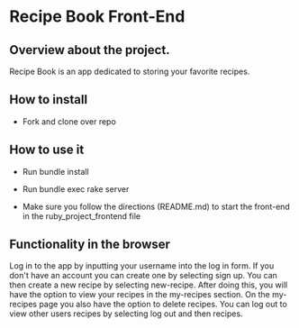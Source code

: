 # Recipe Book Front-End
## Overview about the project.
Recipe Book is an app dedicated to storing your favorite recipes. 

## How to install
- Fork and clone over repo

## How to use it
- Run bundle install
- Run bundle exec rake server

- Make sure you follow the directions (README.md) to start the front-end in the ruby_project_frontend file

## Functionality in the browser
Log in to the app by inputting your username into the log in form. If you don't have an account you can create one by selecting sign up. You can then create a new recipe by selecting new-recipe. After doing this, you will have the option to view your recipes in the my-recipes section. On the my-recipes page you also have the option to delete recipes. You can log out to view other users recipes by selecting log out and then recipes.
